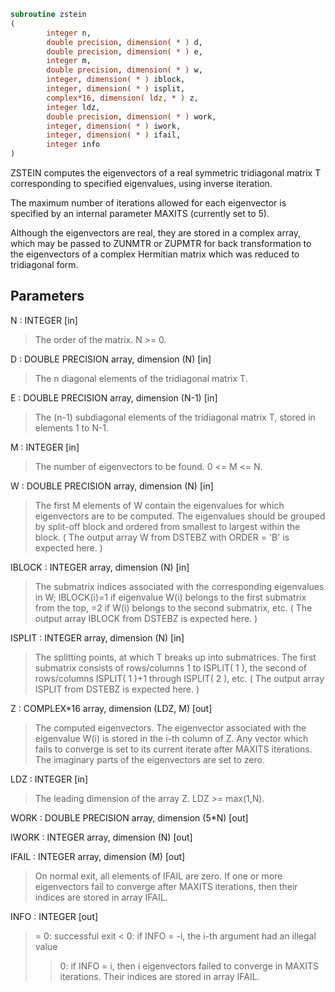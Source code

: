 ```fortran
subroutine zstein
(
        integer n,
        double precision, dimension( * ) d,
        double precision, dimension( * ) e,
        integer m,
        double precision, dimension( * ) w,
        integer, dimension( * ) iblock,
        integer, dimension( * ) isplit,
        complex*16, dimension( ldz, * ) z,
        integer ldz,
        double precision, dimension( * ) work,
        integer, dimension( * ) iwork,
        integer, dimension( * ) ifail,
        integer info
)
```

ZSTEIN computes the eigenvectors of a real symmetric tridiagonal
matrix T corresponding to specified eigenvalues, using inverse
iteration.

The maximum number of iterations allowed for each eigenvector is
specified by an internal parameter MAXITS (currently set to 5).

Although the eigenvectors are real, they are stored in a complex
array, which may be passed to ZUNMTR or ZUPMTR for back
transformation to the eigenvectors of a complex Hermitian matrix
which was reduced to tridiagonal form.

## Parameters
N : INTEGER [in]
> The order of the matrix.  N >= 0.

D : DOUBLE PRECISION array, dimension (N) [in]
> The n diagonal elements of the tridiagonal matrix T.

E : DOUBLE PRECISION array, dimension (N-1) [in]
> The (n-1) subdiagonal elements of the tridiagonal matrix
> T, stored in elements 1 to N-1.

M : INTEGER [in]
> The number of eigenvectors to be found.  0 <= M <= N.

W : DOUBLE PRECISION array, dimension (N) [in]
> The first M elements of W contain the eigenvalues for
> which eigenvectors are to be computed.  The eigenvalues
> should be grouped by split-off block and ordered from
> smallest to largest within the block.  ( The output array
> W from DSTEBZ with ORDER = 'B' is expected here. )

IBLOCK : INTEGER array, dimension (N) [in]
> The submatrix indices associated with the corresponding
> eigenvalues in W; IBLOCK(i)=1 if eigenvalue W(i) belongs to
> the first submatrix from the top, =2 if W(i) belongs to
> the second submatrix, etc.  ( The output array IBLOCK
> from DSTEBZ is expected here. )

ISPLIT : INTEGER array, dimension (N) [in]
> The splitting points, at which T breaks up into submatrices.
> The first submatrix consists of rows/columns 1 to
> ISPLIT( 1 ), the second of rows/columns ISPLIT( 1 )+1
> through ISPLIT( 2 ), etc.
> ( The output array ISPLIT from DSTEBZ is expected here. )

Z : COMPLEX*16 array, dimension (LDZ, M) [out]
> The computed eigenvectors.  The eigenvector associated
> with the eigenvalue W(i) is stored in the i-th column of
> Z.  Any vector which fails to converge is set to its current
> iterate after MAXITS iterations.
> The imaginary parts of the eigenvectors are set to zero.

LDZ : INTEGER [in]
> The leading dimension of the array Z.  LDZ >= max(1,N).

WORK : DOUBLE PRECISION array, dimension (5*N) [out]

IWORK : INTEGER array, dimension (N) [out]

IFAIL : INTEGER array, dimension (M) [out]
> On normal exit, all elements of IFAIL are zero.
> If one or more eigenvectors fail to converge after
> MAXITS iterations, then their indices are stored in
> array IFAIL.

INFO : INTEGER [out]
> = 0: successful exit
> < 0: if INFO = -i, the i-th argument had an illegal value
> > 0: if INFO = i, then i eigenvectors failed to converge
> in MAXITS iterations.  Their indices are stored in
> array IFAIL.
